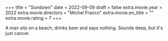 +++
title = "Sundown"
date = 2022-09-09
draft = false
extra.movie.year = 2022
extra.movie.directors = "Michel Franco"
extra.movie.en_title = ""
extra.movie.rating = 7
+++

A man sits on a beach, drinks beer and says nothing. Sounds deep, but it's just cancer.<!-- more -->